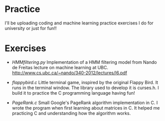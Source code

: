 # Practice

I'll be uploading coding and machine learning practice exercises I do for
university or just for fun!!

# Exercises
- *HMMfiltering.py*
    Implementation of a HMM filtering model from Nando de Freitas lecture on
machine learning at UBC. http://www.cs.ubc.ca/~nando/340-2012/lectures/l6.pdf

- *flappybird.c*
    Little terminal game, inspired by the original Flappy Bird. It runs in the
terminal window. The library used to develop it is curses.h. I build it to
practice the C programming language having fun!

- *PageRank.c*
    Small Google's PageRank algorithm implementation in C. I wrote the program 
when first learning about matrices in C. It helped me practicing C and 
understanding how the algorithm works.
